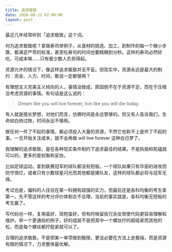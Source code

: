 ```yaml
---
title: 追求极致
date: 2016-08-21 07:00:00
layout: post
---
```


最近几年经常听到「追求极致」这个词。

何为追求极致呢？拿做寿司举例子，从食材的挑选、加工，到制作的每一个微小步骤，都满足严苛的标准，甚至吃寿司的时间也要精确到分秒。这样的寿司必然好吃，可成本嘛……只有极少数人负担得起。

资源允许的情况下，像这样追求极致并无不妥。但现实中，资源永远是最大的制约：资金、人力、时间，敢说一定都够用？

有理想主义完美主义倾向的人，事情没做成，原因倒不在于资源不足，而在于压根没考虑资源的事情。有句话是这么说的：

> Dream like you will live forever, live like you will die today.

有人就是擅长梦想，对他们而言，仿佛时间是永远管够的。但又有人告诉我们，生命如白驹过隙，时间永远不够用。

做任何一件了不起的事情，都必须投入大量的资源，不然它也称不上是件了不起的事。一旦开始关注成本，就不会再做 will live forever 这种白日梦了。

我理解的追求极致，是在各种现实条件制约下追求最佳的结果。不是执拗和死磕就可以的，更多的是权衡和妥协。

比如足球运动，拿到联赛冠军的球队都没有短板。一个球队如果只有华丽的进攻而防守很烂，或者只有少数球星闪光而其他都是猪队友，这样的球队都必将与冠军无缘。

考试也是，偏科的人往往在某一科拥有超强的实力，但最后还是各科均衡的考生拿第一。先不管这样的考分评价体制合不合理，当前的事实就是，各科均衡无短板的考生赢了。

写代码也一样，复用虽好，简短虽好，但有时候留些冗余反倒使代码更容易理解和维护。举一个更通俗的例子，好的组装不是把其中一个螺丝拧的超级紧而其他的松，而是每个螺丝都拧挺紧就可以了。

合理的追求极致，不是把某一单项做到极限，更没必要在方法上走极端，而是资源有限的情况下，力求整体最优解。

